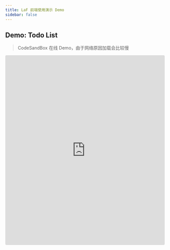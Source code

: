 ```yaml
---
title: LaF 前端使用演示 Demo
sidebar: false
---
```


## Demo: Todo List
> CodeSandBox 在线 Demo，由于网络原因加载会比较慢

<iframe src="https://codesandbox.io/embed/laf-demo-todo-yy1ly?fontsize=14&hidenavigation=1&module=%2Fsrc%2FApp.vue&theme=dark"
     style="width:100%; height:600px; border:0; border-radius: 4px; overflow:hidden;"
     title="laf-demo-todo"
     allow="accelerometer; ambient-light-sensor; camera; encrypted-media; geolocation; gyroscope; hid; microphone; midi; payment; usb; vr; xr-spatial-tracking"
     sandbox="allow-forms allow-modals allow-popups allow-presentation allow-same-origin allow-scripts"
   ></iframe>


